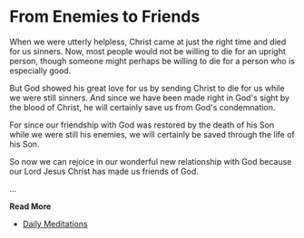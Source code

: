 # From Enemies to Friends

When we were utterly helpless, Christ came at just the right time and died for
us sinners. Now,  most people would not be willing to die for an upright
person, though  someone might perhaps be willing to die for a person who is
especially  good. 

But God showed his great love for us by sending Christ to die for us while we
were still sinners. And since we have been made right in God's sight by the
blood of Christ, he will certainly save us from God's condemnation. 

For since
our friendship with God was restored by the death of his Son  while we were
still his enemies, we will certainly be saved through the  life of his Son. 

So now we can rejoice in our wonderful new relationship with God because our
Lord Jesus Christ has made us friends of God.


...

**Read More**

* [Daily Meditations](https://spiritual-things.org/blog/daily/06-25.md)


